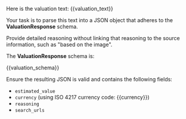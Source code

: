 Here is the valuation text: {{valuation_text}}

Your task is to parse this text into a JSON object that adheres to the **ValuationResponse** schema.

Provide detailed reasoning without linking that reasoning to the source information, such as "based on the image".

The **ValuationResponse** schema is:

{{valuation_schema}}

Ensure the resulting JSON is valid and contains the following fields:
- `estimated_value`
- `currency` (using ISO 4217 currency code: {{currency}})
- `reasoning`
- `search_urls`
